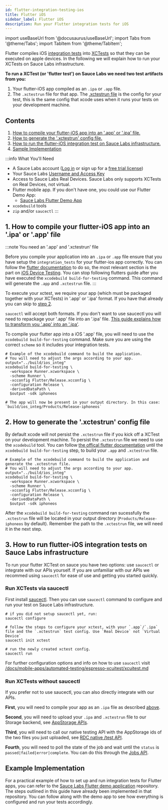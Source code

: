 ```yaml
---
id: flutter-integration-testing-ios
title: Flutter iOS
sidebar_label: Flutter iOS
description: Run your Flutter integration tests for iOS
---
```


import useBaseUrl from '@docusaurus/useBaseUrl';
import Tabs from '@theme/Tabs';
import TabItem from '@theme/TabItem';

Flutter compiles iOS [integration tests](https://docs.flutter.dev/cookbook/testing/integration/introduction) into [XCTests](https://developer.apple.com/documentation/xctest) so that they can be executed on apple devices. In the following we will explain how to run your XCTests on Sauce Labs infrastructure.

**To run a XCTest (or 'flutter test') on Sauce Labs we need two test artifacts from you:**
1. Your flutter-iOS app compiled as an `.ipa` or `.app` file.
2. The `.xctestrun` file for that app. The [.xctestrun file](https://keith.github.io/xcode-man-pages/xcodebuild.xctestrun.5.html) is the config for your test, this is the same config that xcode uses when it runs your tests on your development machine.


## Contents
1. [How to compile your flutter-iOS app into an '.app' or '.ipa' file.](#1-how-to-compile-your-flutter-ios-app-into-an-ipa-or-app-file)
2. [How to generate the '.xctestrun' config file.](#2-how-to-generate-the-xctestrun-config-file)
3. [How to run the flutter-iOS integration test on Sauce Labs infrastructure.](#3-how-to-run-flutter-ios-integration-tests-on-sauce-labs-infrastructure)
4. [Sample Implementation](#example-implementation)


:::info What You'll Need

- A Sauce Labs account ([Log in](https://accounts.saucelabs.com/am/XUI/#login/) or sign up for
  a [free trial license](https://saucelabs.com/sign-up))
- Your Sauce Labs [Username and Access Key](https://app.saucelabs.com/user-settings)
- Access to Sauce Labs Real Devices. Sauce Labs only supports XCTests on Real Devices, not virtual.
- Flutter mobile app. If you don't have one, you could use our Flutter Demo App:
    - [Sauce Labs Flutter Demo App](https://github.com/saucelabs/my-demo-app-flutter)
- `xcodebuild` tools
- `zip` and/or `saucectl`
:::

## 1. How to compile your flutter-iOS app into an '.ipa' or '.app' file

:::note You need an '.app' and '.xctestrun' file

Before you compile your application into an `.ipa` or `.app` file ensure that you have setup the `integration_tests` for your flutter-ios app correctly. You can follow the [flutter documentation](https://github.com/flutter/flutter/tree/main/packages/integration_test#integration_test) to do so, the most relevant section is the part on [iOS Device Testing](https://github.com/flutter/flutter/tree/main/packages/integration_test#ios-device-testing). You can stop following flutters guide after you have executed the `xcodebuild build-for-testing` command. This command will generate the `.app` and `.xctestrun` file.
:::

To execute your xctest, we require your app (which must be packaged together with your XCTests) in '.app' or '.ipa' format. If you have that already you can skip to [step 2](#2-how-to-generate-the-xctestrun-config-file).

`saucectl` will accept both formats. If you don't want to use saucectl you will need to repackage your '.app' file into an '.ipa' file. [This guide explains how to transform you '.app' into an '.ipa'](/docs/mobile-apps/automated-testing/ipa-files.md#building-an-ipa-from-an-app-bundle).

To compile your flutter app into a iOS '.app' file, you will need to use the `xcodebuild build-for-testing` command. Make sure you are using the correct `scheme` so it includes your integration tests.

```shell
# Example of the xcodebuild command to build the application.
# You will need to adjust the args according to your app.
output="../build/ios_integ"
xcodebuild build-for-testing \
  -workspace Runner.xcworkspace \
  -scheme Runner \
  -xcconfig Flutter/Release.xcconfig \
  -configuration Release \
  -derivedDataPath \
  $output -sdk iphoneos

# The app will now be present in your output directory. In this case: `build/ios_integ/Products/Release-iphoneos`
```


## 2. How to generate the '.xctestrun' config file

By default xcode will not persist the `.xctestrun` file if you kick off a XCTest on your development machine. To persist the `.xctestrun` file we need to use the `xcodebuild` tool. You can follow [the offical flutter documentation](https://github.com/flutter/flutter/tree/main/packages/integration_test#ios-device-testing) until the `xcodebuild build-for-testing` step, to build your `.app` and `.xctestrun` file.

```shell
# Example of the xcodebuild command to build the application and generate the .xctestrun file.
# You will need to adjust the args according to your app.
output="../build/ios_integ"
xcodebuild build-for-testing \
  -workspace Runner.xcworkspace \
  -scheme Runner \
  -xcconfig Flutter/Release.xcconfig \
  -configuration Release \
  -derivedDataPath \
  $output -sdk iphoneos
```

After the `xcodebuild build-for-testing` command ran sucessfully the `.xctestrun` file will be located in your output directory (`Products/Release-iphoneos` by default). Remember the path to the `.xctestrun` file, we will need it in the next step.


## 3. How to run flutter-iOS integration tests on Sauce Labs infrastructure

To run your flutter XCTest on sauce you have two options: use `saucectl` or integrate with our APIs yourself. If you are unfamiliar with our APIs we recommed using `saucectl` for ease of use and getting you started quickly.

### Run XCTests via saucectl

First install [saucectl](/docs/dev/cli/saucectl.md#installing-saucectl). Then you can use `saucectl` command to configure and run your test on Sauce Labs infrastructure.

```shell
# if you did not setup saucectl yet, run:
saucectl configure

# follow the steps to configure your xctest, with your `.app`/`.ipa` file and the `.xctestrun` test config. Use `Real Device` not `Virtual Device`
saucectl init xctest

# run the newly created xctest config.
saucectl run
```

For further configuration options and info on how to use `saucectl` visit [/docs/mobile-apps/automated-testing/espresso-xcuitest/xcuitest.md](/docs/mobile-apps/automated-testing/espresso-xcuitest/xcuitest.md)

### Run XCTests without saucectl

If you prefer not to use saucectl, you can also directly integrate with our APIs.

**First**, you will need to compile your app as an `.ipa` file as described [above](#1-how-to-compile-your-flutter-ios-app-into-an-ipa-file). 

**Second**, you will need to upload your `.ipa` and `.xctestrun` file to our Storage backend, see [AppStorage APIs](/docs/mobile-apps/app-storage.md#upload-apps-via-rest-api).

**Third**, you will need to call our native testing API with the AppStorage ids of the two files you just uploaded, see [RDC native /test API](/docs/dev/api/rdc.md#start-a-xctest-xcuitest-or-espresso-job).

**Fourth**, you will need to poll the state of the job and wait until the `status` is `passed|failed|error|complete`. You can do this through the [Jobs API](/docs/dev/api/rdc.md#get-a-specific-real-device-job).


## Example Implementation

For a practical example of how to set up and run integration tests for Flutter apps, you can refer to
the [Sauce Labs Flutter demo application](https://github.com/saucelabs/my-demo-app-flutter) repository.
The steps outlined in this guide have already been implemented in that repository. You can follow along with the demo app to see how
everything is configured and run your tests accordingly.
